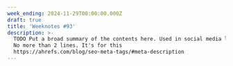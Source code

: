 ```yaml
---
week_ending: 2024-11-29T00:00:00.000Z
draft: true
title: 'Weeknotes #93'
description: >-
  TODO Put a broad summary of the contents here. Used in social media links etc.
  No more than 2 lines. It's for this
  https://ahrefs.com/blog/seo-meta-tags/#meta-description
---
```


